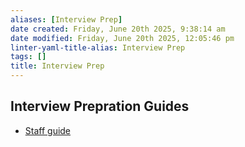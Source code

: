 ```yaml
---
aliases: [Interview Prep]
date created: Friday, June 20th 2025, 9:38:14 am
date modified: Friday, June 20th 2025, 12:05:46 pm
linter-yaml-title-alias: Interview Prep
tags: []
title: Interview Prep
---
```


## Interview Prepration Guides

- [Staff guide](Staff/Staff.md)
